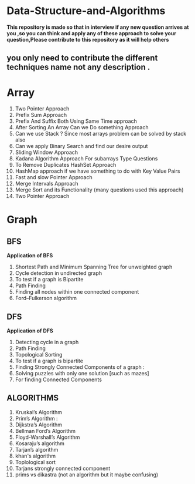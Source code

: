# Data-Structure-and-Algorithms
**This repository is made so that in interview if any new question arrives at you ,so you can think and apply any of these approach to solve your question,Please contribute to this repository as it will help others**

## you only need to contribute the different techniques name not any description .

# Array

<ol>
<li>Two Pointer Approach </li>
<li>Prefix Sum Approach </li>
<li>Prefix And Suffix Both Using Same Time approach </li>
<li>After Sorting An Array Can we Do something Approach </li>
<li>Can we use Stack ? Since most arrays problem can be solved by stack also </li>
<li>Can we apply Binary Search and find our desire output </li>
<li>Sliding Window Approach </li>
<li>Kadana Algorithm Approach For subarrays Type Questions </li>
<li>To Remove Duplicates HashSet Approach </li>
<li>HashMap approach if we have something to do with Key Value Pairs </li>
<li>Fast and slow Pointer Approach </li>
<li>Merge Intervals Approach </li>
<li>Merge Sort and its Functionality (many questions used this approach) </li>
<li>Two Pointer Approach </li>
</ol>

# Graph
 ## BFS <br>
  **Application of BFS**
  1. Shortest Path and Minimum Spanning Tree for unweighted graph
  2. Cycle detection in undirected graph
  3. To test if a graph is Bipartite
  4. Path Finding
  5. Finding all nodes within one connected component
  6. Ford–Fulkerson algorithm

 ##  DFS <br>
  **Application of DFS**
  1. Detecting cycle in a graph 
  2. Path Finding 
  3. Topological Sorting
  4. To test if a graph is bipartite
  5. Finding Strongly Connected Components of a graph :
  6. Solving puzzles with only one solution [such as mazes]
  7. For finding Connected Components 

 ## ALGORITHMS
  1. Kruskal’s Algorithm
  2. Prim’s Algorithm :
  3. Dijkstra’s Algorithm
  4. Bellman Ford’s Algorithm
  5. Floyd-Warshall’s Algorithm
  6. Kosaraju’s algorithm
  7. Tarjan’s algorithm  
  8. khan's algorithm
  9. Toplological sort
  10. Tarjans strongly connected component
  11. prims vs dikastra (not an algorithm but it maybe confusing)
  




